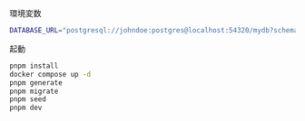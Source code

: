 環境変数

```sh
DATABASE_URL="postgresql://johndoe:postgres@localhost:54320/mydb?schema=public"
```

起動

```sh
pnpm install
docker compose up -d
pnpm generate
pnpm migrate
pnpm seed
pnpm dev
```
